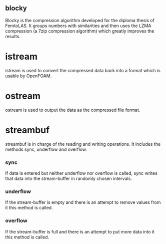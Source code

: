 ## blocky
Blocky is the compression algorithm developed for the diploma thesis of FemtoLAS.
It groups numbers with similarities and then uses the LZMA compression (a 7zip compression algorithm) which greatly improves the results.


# istream
istream is used to convert the compressed data back into a format which is usable by OpenFOAM.


# ostream
ostream is used to output the data as the compressed file format.


# streambuf
streambuf is in charge of the reading and writing operations.
It includes the methods sync, underflow and overflow.
  
### sync
If data is entered but neither underflow nor overflow is called, sync writes that data into the stream-buffer in randomly chosen intervals.
### underflow
If the stream-buffer is empty and there is an attempt to remove values from it this method is called.
### overflow
If the stream-buffer is full and there is an attempt to put more data into it this method is called.
